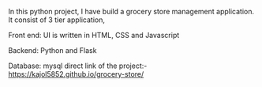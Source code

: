 In this python project, I have build a grocery store management application. It consist of 3 tier application,

Front end: UI is written in HTML, CSS and Javascript

Backend: Python and Flask 

Database: mysql
direct link of the project:- https://kajol5852.github.io/grocery-store/
